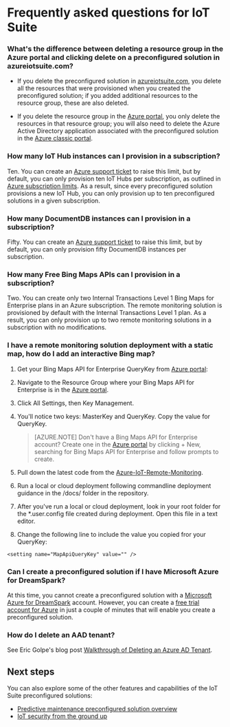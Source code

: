 <properties
  pageTitle="Azure IoT Suite FAQ | Microsoft Azure"
  description="Frequently asked questions for IoT Suite"
  services=""
  suite="iot-suite"
  documentationCenter=""
  authors="aguilaaj"
  manager="timlt"
  editor=""/>

<tags
  ms.service="iot-suite"
  ms.devlang="na"
  ms.topic="article"
  ms.tgt_pltfrm="na"
  ms.workload="na"
  ms.date="06/27/2016"
  ms.author="araguila"/>
   
# Frequently asked questions for IoT Suite

### What's the difference between deleting a resource group in the Azure portal and clicking delete on a preconfigured solution in azureiotsuite.com?

- If you delete the preconfigured solution in [azureiotsuite.com][lnk-azureiotsuite], you delete all the resources that were provisioned when you created the preconfigured solution; if you added additional resources to the resource group, these are also deleted. 

- If you delete the resource group in the [Azure portal][lnk-azure-portal], you only delete the resources in that resource group; you will also need to delete the Azure Active Directory application associated with the preconfigured solution in the [Azure classic portal][lnk-classic-portal].

### How many IoT Hub instances can I provision in a subscription? 

Ten. You can create an [Azure support ticket][link-azuresupportticket] to raise this limit, but by default, you can only provision ten IoT Hubs per subscription, as outlined in [Azure subscription limits][link-azuresublimits]. As a result, since every preconfigured solution provisions a new IoT Hub, you can only provision up to ten preconfigured solutions in a given subscription. 

### How many DocumentDB instances can I provision in a subscription?

Fifty. You can create an [Azure support ticket][link-azuresupportticket] to raise this limit, but by default, you can only provision fifty DocumentDB instances per subscription. 

### How many Free Bing Maps APIs can I provision in a subscription?

Two. You can create only two Internal Transactions Level 1 Bing Maps for Enterprise plans in an Azure subscription. The remote monitoring solution is provisioned by default with the Internal Transactions Level 1 plan. As a result, you can only provision up to two remote monitoring solutions in a subscription with no modifications.

### I have a remote monitoring solution deployment with a static map, how do I add an interactive Bing map? 
1. Get your Bing Maps API for Enterprise QueryKey from [Azure portal][lnk-azure-portal]: 
 1. Navigate to the Resource Group where your Bing Maps API for Enterprise is in the [Azure portal][lnk-azure-portal].
 2. Click All Settings, then Key Management. 
 3. You'll notice two keys: MasterKey and QueryKey. Copy the value for QueryKey.

     > [AZURE.NOTE] Don't have a Bing Maps API for Enterprise account? Create one in the [Azure portal][lnk-azure-portal] by clicking + New, searching for Bing Maps API for Enterprise and follow prompts to create.

2. Pull down the latest code from the [Azure-IoT-Remote-Monitoring][lnk-remote-monitoring-github].

3. Run a local or cloud deployment following commandline deployment guidance in the /docs/ folder in the repository. 

4. After you've run a local or cloud deployment, look in your root folder for the *.user.config file created during deployment. Open this file in a text editor. 

5. Change the following line to include the value you copied fror your QueryKey: 
   
  `<setting name="MapApiQueryKey" value="" />`

### Can I create a preconfigured solution if I have Microsoft Azure for DreamSpark?
At this time, you cannot create a preconfigured solution with a [Microsoft Azure for DreamSpark][lnk-dreamspark] account. However, you can create a [free trial account for Azure][lnk-30daytrial] in just a couple of minutes that will enable you create a preconfigured solution.

### How do I delete an AAD tenant?

See Eric Golpe's blog post [Walkthrough of Deleting an Azure AD Tenant][lnk-delete-aad-tennant].

## Next steps

You can also explore some of the other features and capabilities of the IoT Suite preconfigured solutions:

- [Predictive maintenance preconfigured solution overview][lnk-predictive-overview]
- [IoT security from the ground up][lnk-security-groundup]

[lnk-predictive-overview]: iot-suite-predictive-overview.md
[lnk-security-groundup]: securing-iot-ground-up.md

[link-azuresupportticket]: https://portal.azure.com/#blade/Microsoft_Azure_Support/HelpAndSupportBlade 
[link-azuresublimits]: https://azure.microsoft.com/documentation/articles/azure-subscription-service-limits/#iot-hub-limits
[lnk-azure-portal]: https://portal.azure.com
[lnk-azureiotsuite]: https://www.azureiotsuite.com/
[lnk-classic-portal]: https://manage.windowsazure.com
[lnk-remote-monitoring-github]: https://github.com/Azure/azure-iot-remote-monitoring 
[lnk-dreamspark]: https://www.dreamspark.com/Product/Product.aspx?productid=99 
[lnk-30daytrial]: https://azure.microsoft.com/free/
[lnk-delete-aad-tennant]: http://blogs.msdn.com/b/ericgolpe/archive/2015/04/30/walkthrough-of-deleting-an-azure-ad-tenant.aspx
